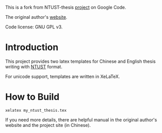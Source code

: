 This is a fork from NTUST-thesis [project](https://code.google.com/p/ntust-thesis/) on Google Code.

The original author's [website](http://hdj-berkeley.blogspot.tw/2011/03/ntust-thesis-latex-v15-release.html).

Code license: GNU GPL v3.

# Introduction
This project provides two latex templates for Chinese and English thesis writing with [NTUST](http://www.ntust.edu.tw) format.

For unicode support, templates are written in XeLaTeX.

# How to Build
```shell
xelatex my_ntust_thesis.tex
```

If you need more details, there are helpful manual in the original author's website and the project site (in Chinese).